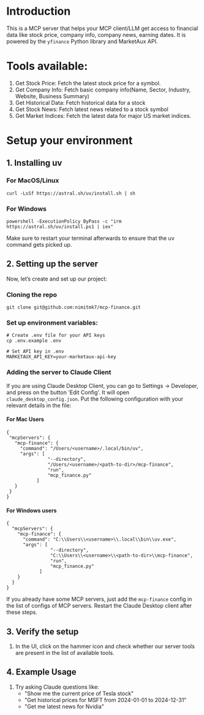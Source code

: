 # Introduction
This is a MCP server that helps your MCP client/LLM get access to financial data like stock price, company info, company news, earning dates. 
It is powered by the `yfinance` Python library and MarketAux API.

# Tools available:
1. Get Stock Price: Fetch the latest stock price for a symbol.
2. Get Company Info: Fetch basic company info(Name, Sector, Industry, Website, Business Summary)
3. Get Historical Data: Fetch historical data for a stock
4. Get Stock News: Fetch latest news related to a stock symbol
5. Get Market Indices: Fetch the latest data for major US market indices.


# Setup your environment

## 1. Installing uv
### For MacOS/Linux
```
curl -LsSf https://astral.sh/uv/install.sh | sh
```

### For Windows

```
powershell -ExecutionPolicy ByPass -c "irm https://astral.sh/uv/install.ps1 | iex"
```

Make sure to restart your terminal afterwards to ensure that the uv command gets picked up.

## 2. Setting up the server
Now, let’s create and set up our project:

### Cloning the repo
```
git clone git@github.com:nimitmk7/mcp-finance.git

```

### Set up environment variables:

```
# Create .env file for your API keys
cp .env.example .env

# Set API key in .env
MARKETAUX_API_KEY=your-marketaux-api-key
```

### Adding the server to Claude Client
 If you are using Claude Desktop Client, you can go to Settings -> Developer, and press on the button 'Edit Config'. It will open `claude_desktop_config.json`. Put the following configuration with your relevant details in the file:

#### For Mac Users
 ```
 {
  "mcpServers": { 
    "mcp-finance": {
      "command": "/Users/<username>/.local/bin/uv", 
      "args": [
                "--directory",
                "/Users/<username>/<path-to-dir>/mcp-finance",
                "run",
                "mcp_finance.py"
            ]
    }
  }
}
```

#### For Windows users
```
{
  "mcpServers": { 
    "mcp-finance": {
      "command": "C:\\Users\\<username>\\.local\\bin\\uv.exe", 
      "args": [
                "--directory",
                "C:\\Users\\<username>\\<path-to-dir>\\mcp-finance",
                "run",
                "mcp_finance.py"
            ]
    }
  }
}
```


If you already have some MCP servers, just add the `mcp-finance` config in the list of configs of MCP servers.
Restart the Claude Desktop client after these steps. 

## 3. Verify the setup

1. In the UI, click on the hammer icon and check whether our server tools are present in the list of available tools.

## 4. Example Usage

1. Try asking Claude questions like:
   - "Show me the current price of Tesla stock"
   - "Get historical prices for MSFT from 2024-01-01 to 2024-12-31"
   - "Get me latest news for Nvidia" 


